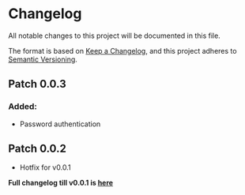 # Changelog

All notable changes to this project will be documented in this file.

The format is based on [Keep a Changelog](https://keepachangelog.com/en/1.1.0/),
and this project adheres to [Semantic Versioning](https://semver.org/spec/v2.0.0.html).

## Patch 0.0.3
### Added:
* Password authentication

## Patch 0.0.2
* Hotfix for v0.0.1

**Full changelog till v0.0.1 is [here](https://github.com/stbestichhh/raito-expressjs/pull/1)**
